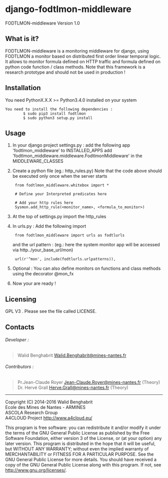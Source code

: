 # django-fodtlmon-middleware
FODTLMON-middleware Version 1.0

What is it?
-----------

FODTLMON-middleware is a monitoring middleware for django, using FODTLMON a monitor based on distributed first order 
linear temporal logic. It allows to monitor formula defined on HTTP traffic and formula defined on python code 
function / class methods.
Note that this framework is a research prototype and should not be used in production !

Installation
------------

You need PythonX.X.X >= Python3.4.0 installed on your system

    You need to install the following dependencies :  
            $ sudo pip3 install fodtlmon
            $ sudo python3 setup.py install

Usage
-----

1. In your django project settings.py :
    add the following app 'fodtlmon_middleware' to INSTALLED_APPS 
    add 'fodtlmon_middleware.middleware.FodtlmonMiddleware' in the MIDDLEWARE_CLASSES

2. Create a python file (eg.: http_rules.py)
    Note that the code above should be executed only once when the server starts
        
        from fodtlmon_middleware.whitebox import *
        
        # Define your Interpreted predicates here
        
        # Add your http rules here
        Sysmon.add_http_rule(<monitor_name>, <formula_to_monitor>)

        
3. At the top of settings.py import the http_rules

4. In urls.py :
    Add the following import
        
        from fodtlmon_middleware import urls as fodtlurls

    and the url pattern :
        (eg.: here the system monitor app will be accessed via http../your_base_url/mon)
        
        url(r'^mon', include(fodtlurls.urlpatterns)),

5. Optional : 
    You can also define monitors on functions and class methods using the decorator @mon_fx
         

6. Now your are ready !


Licensing
---------

GPL V3 . Please see the file called LICENSE.

Contacts
--------

###### Developer :
>   Walid Benghabrit        <Walid.Benghabrit@mines-nantes.fr>

###### Contributors :
>   Pr.Jean-Claude Royer  <Jean-Claude.Royer@mines-nantes.fr>  (Theory)  
>   Dr. Hervé Grall       <Herve.Grall@mines-nantes.fr>        (Theory)  

-------------------------------------------------------------------------------
Copyright (C) 2014-2016 Walid Benghabrit  
Ecole des Mines de Nantes - ARMINES  
ASCOLA Research Group  
A4CLOUD Project http://www.a4cloud.eu/

This program is free software: you can redistribute it and/or modify
it under the terms of the GNU General Public License as published by
the Free Software Foundation, either version 3 of the License, or
(at your option) any later version.
This program is distributed in the hope that it will be useful,
but WITHOUT ANY WARRANTY; without even the implied warranty of
MERCHANTABILITY or FITNESS FOR A PARTICULAR PURPOSE.  See the
GNU General Public License for more details.
You should have received a copy of the GNU General Public License
along with this program.  If not, see <http://www.gnu.org/licenses/>.
